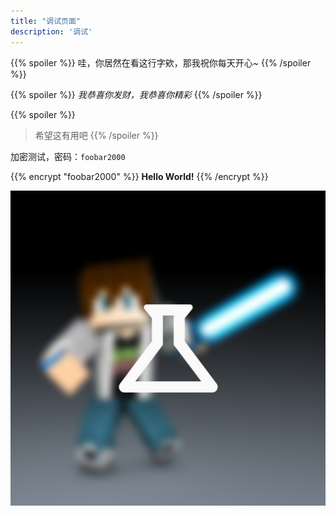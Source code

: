 ```yaml
---
title: "调试页面"
description: '调试'
---
```


<script type="module">
    import { hatsu } from 'https://esm.sh/@kkna/preset-hatsu'
    import { openheart } from 'https://esm.sh/@kkna/preset-openheart'
    import { defineConfig } from 'https://esm.sh/@kkna/context'

    defineConfig({
        presets: [
            openheart({ endpoint: 'https://lab.imgb.space/api/openheart/' }),
            hatsu({ instance: 'https://hatsu-nightly-debug.hyp3r.link' }),
        ],
    })
</script>
<script type="module" src="https://esm.sh/@kkna/component-material"></script>
<kkna-material></kkna-material>

{{% spoiler %}}
哇，你居然在看这行字欸，那我祝你每天开心~
{{% /spoiler %}}

{{% spoiler %}}
_我恭喜你发财，我恭喜你精彩_
{{% /spoiler %}}

{{% spoiler %}} 
> 希望这有用吧
{{% /spoiler %}}

加密测试，密码：`foobar2000`

{{% encrypt "foobar2000" %}}
**Hello World!**
{{% /encrypt %}}

![logo](../../../assets/img/logo@square.png)
